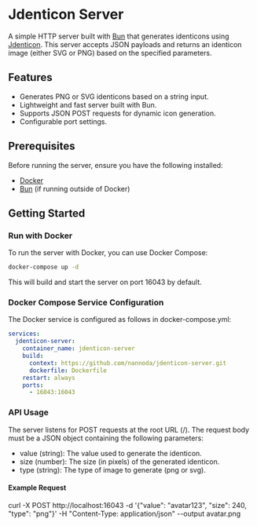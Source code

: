 # Jdenticon Server

A simple HTTP server built with [Bun](https://bun.sh/) that generates identicons using [Jdenticon](https://jdenticon.com/). This server accepts JSON payloads and returns an identicon image (either SVG or PNG) based on the specified parameters.

## Features

- Generates PNG or SVG identicons based on a string input.
- Lightweight and fast server built with Bun.
- Supports JSON POST requests for dynamic icon generation.
- Configurable port settings.

## Prerequisites

Before running the server, ensure you have the following installed:

- [Docker](https://www.docker.com/)
- [Bun](https://bun.sh/) (if running outside of Docker)

## Getting Started

### Run with Docker

To run the server with Docker, you can use Docker Compose:

```bash
docker-compose up -d
```

This will build and start the server on port 16043 by default.

### Docker Compose Service Configuration
The Docker service is configured as follows in docker-compose.yml:

```yaml
services:
  jdenticon-server:
    container_name: jdenticon-server
    build:
      context: https://github.com/nannoda/jdenticon-server.git
      dockerfile: Dockerfile
    restart: always
    ports:
      - 16043:16043
```

### API Usage

The server listens for POST requests at the root URL (/). The request body must be a JSON object containing the following parameters:

- value (string): The value used to generate the identicon.
- size (number): The size (in pixels) of the generated identicon.
- type (string): The type of image to generate (png or svg).
#### Example Request
curl -X POST http://localhost:16043 -d '{"value": "avatar123", "size": 240, "type": "png"}' -H "Content-Type: application/json" --output avatar.png